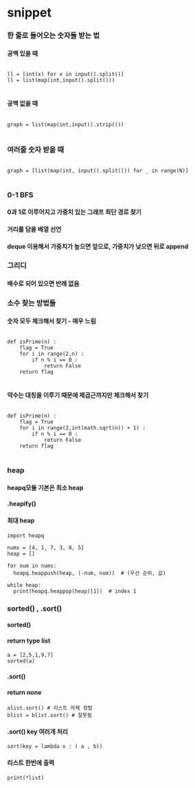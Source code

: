 # snippet

### 한 줄로 들어오는 숫자들 받는 법
#### 공백 있을 때
<pre>
<code>
ll = [int(x) for x in input().split()]
ll = list(map(int,input().split()))
</code>
</pre>
#### 공백 없을 때
<pre>
<code>
graph = list(map(int,input().strip()))
</code>
</pre>

### 여러줄 숫자 받을 때
<pre>
<code>
graph = [list(map(int, input().split())) for _ in range(N)]
</code>
</pre>

### 0-1 BFS
#### 0과 1로 이루어지고 가중치 있는 그래프 최단 경로 찾기
#### 거리를 담을 배열 선언
#### deque 이용해서 가중치가 높으면 앞으로, 가중치가 낮으면 뒤로 append

### 그리디
#### 
#### 배수로 되어 있으면 반례 없음

### 소수 찾는 방법들
#### 숫자 모두 체크해서 찾기 - 매우 느림
<pre>
<code>
def isPrime(n) :
    flag = True
    for i in range(2,n) :
        if n % i == 0 :
            return False
    return flag
</code>
</pre>

#### 약수는 대칭을 이루기 때문에 제곱근까지만 체크해서 찾기
<pre>
<code>
def isPrime(n) :
    flag = True
    for i in range(2,int(math.sqrt(n)) + 1) :
        if n % i == 0 :
            return False
    return flag
</code>
</pre>

### heap
#### heapq모듈 기본은 최소 heap
#### .heapify()
#### 최대 heap
```
import heapq

nums = [4, 1, 7, 3, 8, 5]
heap = []

for num in nums:
  heapq.heappush(heap, (-num, num))  # (우선 순위, 값)

while heap:
  print(heapq.heappop(heap)[1])  # index 1
```
### sorted() , .sort()
#### sorted()
#### return type list
```
a = [2,5,1,9,7]
sorted(a)
```
#### .sort()
#### return none
```
alist.sort() # 리스트 자체 정렬
blist = blist.sort() # 잘못됨
```
#### .sort() key 여러개 처리
```
sort(key = lambda x : ( a , b))
```

#### 리스트 한번에 출력
```
print(*list)
```

